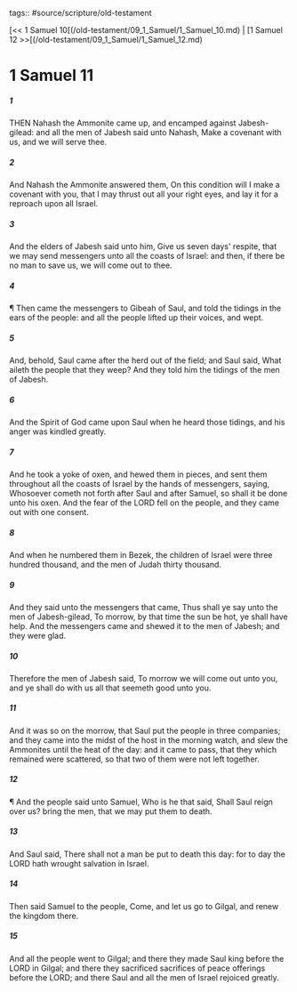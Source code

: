 tags:: #source/scripture/old-testament

[<< 1 Samuel 10[(/old-testament/09_1_Samuel/1_Samuel_10.md) | [1 Samuel 12 >>[(/old-testament/09_1_Samuel/1_Samuel_12.md)

# 1 Samuel 11

##### 1

THEN Nahash the Ammonite came up, and encamped against Jabesh-gilead: and all the men of Jabesh said unto Nahash, Make a covenant with us, and we will serve thee.

##### 2

And Nahash the Ammonite answered them, On this condition will I make a covenant with you, that I may thrust out all your right eyes, and lay it for a reproach upon all Israel.

##### 3

And the elders of Jabesh said unto him, Give us seven days' respite, that we may send messengers unto all the coasts of Israel: and then, if there be no man to save us, we will come out to thee.

##### 4

¶ Then came the messengers to Gibeah of Saul, and told the tidings in the ears of the people: and all the people lifted up their voices, and wept.

##### 5

And, behold, Saul came after the herd out of the field; and Saul said, What aileth the people that they weep? And they told him the tidings of the men of Jabesh.

##### 6

And the Spirit of God came upon Saul when he heard those tidings, and his anger was kindled greatly.

##### 7

And he took a yoke of oxen, and hewed them in pieces, and sent them throughout all the coasts of Israel by the hands of messengers, saying, Whosoever cometh not forth after Saul and after Samuel, so shall it be done unto his oxen. And the fear of the LORD fell on the people, and they came out with one consent.

##### 8

And when he numbered them in Bezek, the children of Israel were three hundred thousand, and the men of Judah thirty thousand.

##### 9

And they said unto the messengers that came, Thus shall ye say unto the men of Jabesh-gilead, To morrow, by that time the sun be hot, ye shall have help. And the messengers came and shewed it to the men of Jabesh; and they were glad.

##### 10

Therefore the men of Jabesh said, To morrow we will come out unto you, and ye shall do with us all that seemeth good unto you.

##### 11

And it was so on the morrow, that Saul put the people in three companies; and they came into the midst of the host in the morning watch, and slew the Ammonites until the heat of the day: and it came to pass, that they which remained were scattered, so that two of them were not left together.

##### 12

¶ And the people said unto Samuel, Who is he that said, Shall Saul reign over us? bring the men, that we may put them to death.

##### 13

And Saul said, There shall not a man be put to death this day: for to day the LORD hath wrought salvation in Israel.

##### 14

Then said Samuel to the people, Come, and let us go to Gilgal, and renew the kingdom there.

##### 15

And all the people went to Gilgal; and there they made Saul king before the LORD in Gilgal; and there they sacrificed sacrifices of peace offerings before the LORD; and there Saul and all the men of Israel rejoiced greatly.
